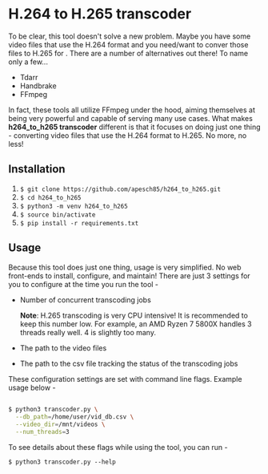 # H.264 to H.265 transcoder

To be clear, this tool doesn't solve a new problem. Maybe you have some video files that use the H.264 format and you need/want to conver those files to H.265 for <foo reason>. There are a number of alternatives out there! To name only a few...
  
  * Tdarr
  * Handbrake
  * FFmpeg
  
In fact, these tools all utilize FFmpeg under the hood, aiming themselves at being very powerful and capable of serving many use cases. What makes **h264_to_h265 transcoder** different is that it focuses on doing just one thing - converting video files that use the H.264 format to H.265. No more, no less!
  
## Installation

1. `$ git clone https://github.com/apesch85/h264_to_h265.git`
2. `$ cd h264_to_h265`
3. `$ python3 -m venv h264_to_h265`
4. `$ source bin/activate`
5. `$ pip install -r requirements.txt`

## Usage
  
Because this tool does just one thing, usage is very simplified. No web front-ends to install, configure, and maintain! There are just 3 settings for you to configure at the time you run the tool -
  
* Number of concurrent transcoding jobs
  
  **Note**: H.265 transcoding is very CPU intensive! It is recommended to keep this number low. For example, an AMD Ryzen 7 5800X handles 3 threads really well. 4 is slightly too many.
  
* The path to the video files
* The path to the csv file tracking the status of the transcoding jobs
  
These configuration settings are set with command line flags. Example usage below -

```bash
  
$ python3 transcoder.py \
  --db_path=/home/user/vid_db.csv \
  --video_dir=/mnt/videos \
  --num_threads=3
```
  
To see details about these flags while using the tool, you can run -
  
`$ python3 transcoder.py --help`
